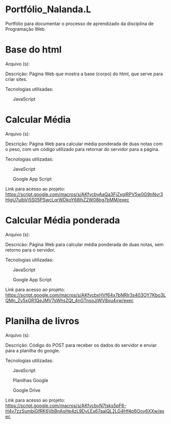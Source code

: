 # Portfólio_Nalanda.L
Portfólio para documentar o processo de aprendizado da disciplina de Programação Web.

<h1>Base do html</h1>
Arquivo (s):

Descrição: Página Web que mostra a base (corpo) do html, que serve para criar sites.

Tecnologias utilisadas:

<ul>JavaScript</ul>

<h1>Calcular Média</h1>
Arquivo (s):

Descrição: Página Web para calcular média ponderada de duas notas com o peso, com um código utilizado para retornar do servidor para a página.

Tecnologias utilizadas:

<ul>JavaScript</ul>
<ul>Google App Script</ul>

Link para acesso ao projeto: https://script.google.com/macros/s/AKfycbyAaQa3FjZxgiRPV5w0G9nNvr3HjgU7uIbVi5S05PSwcLqrWDkoY68lhZ2W08bg7bMM/exec

<h1>Calcular Média ponderada</h1>
Arquivo (s):

Descricão: Página Web para calcular média ponderada de duas notas, sem retorno para o servidor.

Tecnologias utilizadas:

<ul>JavaScript</ul>
<ul>Google App Script</ul>

Link para acesso ao projeto: https://script.google.com/macros/s/AKfycbxHVf64x7bNRIr3s403OY7Kbo3LQMn_Zy5xGR1QeJMV7sWhsZQt_4nGTnsoJjWV8xu4vw/exec

<h1>Planilha de livros</h1>
Arquivo (s):

Descrição: Código do POST para receber os dados do servidor e enviar para a planilha do google.

Tecnologias utilizadas:

<ul>JavaScript</ul>
<ul>Planilhas Google</ul>
<ul>Google Drive</ul>

Link para acesso ao projeto: https://script.google.com/macros/s/AKfycbyN7lsks5pF6-H4v7zzSumbiGfRK6VbBnAsHe4zL9DvLEs67aalQL2LG4Hf4p6Ooy6XXw/exec






  
  

